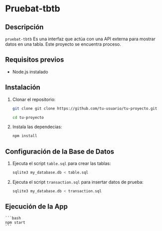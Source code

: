 # Pruebat-tbtb

## Descripción

`pruebat-tbtb` Es una interfaz que actúa con una API externa para mostrar datos en una tabla. Este proyecto se encuentra proceso.

## Requisitos previos

- Node.js instalado

## Instalación

1. Clonar el repositorio:

    ```bash
    git clone git clone https://github.com/tu-usuario/tu-proyecto.git
    ```

    ```bash
    cd tu-proyecto
    ```

2. Instala las dependecias:
    
    ```bash
    npm install
    ```

## Configuración de la Base de Datos

1. Ejecuta el script `table.sql` para crear las tablas:
   
    ```bash
    sqlite3 my_database.db < table.sql
    ```

2. Ejecuta el script `transaction.sql` para insertar datos de prueba:
   
    ```bash
    sqlite3 my_database.db < transaction.sql
    ```
<!-- ![archivo-imagen](diagrama-prueba.pdf) -->

## Ejecución de la App

    ```bash
    npm start
    ```

## 